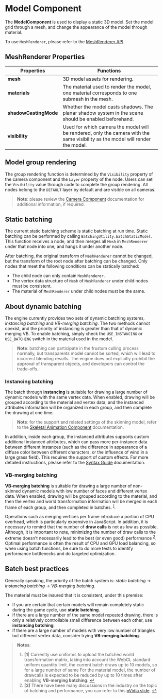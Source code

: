 # Model Component

The __ModelComponent__ is used to display a static 3D model. Set the model grid through a mesh, and change the appearance of the model through material.

To use `MeshRenderer`, please refer to the [MeshRenderer API](https://docs.cocos.com/creator/3.0/api/en/classes/model.meshrenderer.html).

## MeshRenderer Properties

Properties | Functions
--- | ---
**mesh** | 3D model assets for rendering.
**materials** | The material used to render the model, one material corresponds to one submesh in the mesh.
**shadowCastingMode** | Whether the model casts shadows. The planar shadow system in the scene should be enabled beforehand.
**visibility** | Used for which camera the model will be rendered, only the camera with the same visibility as the model will render the model.

## Model group rendering

The group rendering function is determined by the `Visibility` property of the camera component and the `Layer` property of the node. Users can set the `Visibility` value through code to complete the group rendering. All nodes belong to the `DEFAULT` layer by default and are visible on all cameras.

> **Note**: please review the [Camera Component](../../editor/components/camera-component.md) documentation for additional information, if required.

## Static batching

The current static batching scheme is static batching at run time. Static batching can be performed by calling `BatchingUtility.batchStaticModel`. This function receives a node, and then merges all `Mesh` in `MeshRenderer` under that node into one, and hangs it under another node.

After batching, the original transform of `MeshRenderer` cannot be changed, but the transform of the root node after batching can be changed. Only nodes that meet the following conditions can be statically batched:

  * The child node can only contain `MeshRenderer`.
  * The vertex data structure of `Mesh` of `MeshRenderer` under child nodes must be consistent.
  * The material of `MeshRenderer` under child nodes must be the same.

## About dynamic batching

The engine currently provides two sets of dynamic batching systems, *instancing batching* and *VB-merging batching*. The two methods cannot coexist, and the priority of instancing is greater than that of dynamic merging VB. To enable batching, simply check the `USE_INSTANCING` or `USE_BATCHING` switch in the material used in the model.

> **Note**: batching can participate in the frustum culling process normally, but transparents model cannot be sorted, which will lead to incorrect blending results. The engine does not explicitly prohibit the approval of transparent objects, and developers can control the trade-offs.

### Instancing batching

The batch through **instancing** is suitable for drawing a large number of dynamic models with the same vertex data. When enabled, drawing will be grouped according to the material and vertex data, and the instanced attributes information will be organized in each group, and then complete the drawing at one time.

> **Note**: for the support and related settings of the skinning model, refer to the [Skeletal Animation Component](../animation/skeletal-animation.md#AboutDynamic-Instancing) documentation.

In addition, inside each group, the instanced attributes supports custom additional instanced attributes, which can pass more per-instance data between different instances (such as the difference in appearance of a diffuse color between different characters, or the influence of wind in a large grass field). This requires the support of custom effects. For more detailed instructions, please refer to the [Syntax Guide](../../material-system/effect-syntax.md#Custom-Instanced-Properties) documentation.

### VB-merging batching

__VB-merging batching__ is suitable for drawing a large number of non-skinned dynamic models with low number of faces and different vertex data. When enabled, drawing will be grouped according to the material, and then the vertex and world transformation information will be merged in each frame of each group, and then completed in batches. <sup id="a1">[1](#f1)</sup>.

Operations such as merging vertices per frame introduce a portion of CPU overhead, which is particularly expensive in JavaScript. In addition, it is necessary to remind that the number of __draw calls__ is not as low as possible. Although, it is important to note, minimizing the number of draw calls to the extreme doesn't necessarily lead to the best (or even good) performance <sup id="a2">[2](#f2)</sup>. Optimal performance is often the result of CPU and GPU load balancing, so when using batch functions, be sure to do more tests to identify performance bottlenecks and do targeted optimization.

## Batch best practices

Generally speaking, the priority of the batch system is: *static batching* -> *instancing batching* -> *VB-merging batching*.

The material must be insured that it is consistent, under this premise:
  - If you are certain that certain models will remain completely static during the game cycle, use **static batching**.
  - If there are a large number of the same model repeated drawing, there is only a relatively controllable small difference between each other, use **instancing batching**.
  - If there are a large number of models with very low number of triangles but different vertex data, consider trying **VB-merging batching**.

> **Notes**: 
> 1. <b id="f1">[1]</b> Currently use uniforms to upload the batched world transformation matrix, taking into account the WebGL standard uniform quantity limit, the current batch draws up to 10 models, so for a large number of same For the material model, the number of drawcalls is expected to be reduced by up to 10 times after enabling __VB-merging batching__. [↩](#a1)
> 2. <b id="f2">[2]</b> There have been many discussions in the industry on the topic of batching and performance, you can refer to this [nVidia slide](https://www.nvidia.com/docs/IO/8228/BatchBatchBatch.pdf). [↩](#a2)
